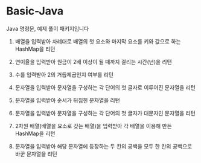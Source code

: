 # Basic-Java

Java 명령문, 예제 풀이 패키지입니다

1. 배열을 입력받아 차례대로 배열의 첫 요소와 마지막 요소를 키와 값으로 하는 HashMap을 리턴

2. 연이율을 입력받아 원금이 2배 이상이 될 때까지 걸리는 시간(년)을 리턴

3. 수를 입력받아 2의 거듭제곱인지 여부를 리턴

4. 문자열을 입력받아 문자열을 구성하는 각 단어의 첫 글자로 이루어진 문자열을 리턴

5. 문자열을 입력받아 순서가 뒤집힌 문자열을 리턴

6. 문자열을 입력받아 문자열을 구성하는 각 단어의 첫 글자가 대문자인 문자열을 리턴

7. 2차원 배열(배열을 요소로 갖는 배열)을 입력받아 각 배열을 이용해 만든 HashMap을 리턴

8. 문자열을 입력받아 해당 문자열에 등장하는 두 칸의 공백을 모두 한 칸의 공백으로 바꾼 문자열을 리턴


